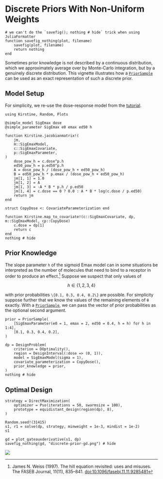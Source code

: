 # Discrete Priors With Non-Uniform Weights

```@setup main
# we can't do the `savefig(); nothing # hide` trick when using JuliaFormatter
function savefig_nothing(plot, filename)
	savefig(plot, filename)
	return nothing
end
```

Sometimes prior knowledge is not described by a continuous distribution,
which we approximately average over by Monte-Carlo integration,
but by a genuinely discrete distribution.
This vignette illustrates how a [`PriorSample`](@ref)
can be used as an exact representation of such a discrete prior.

## Model Setup

For simplicity, we re-use the dose-response model from the [tutorial](tutorial.md).

```@example main
using Kirstine, Random, Plots

@simple_model SigEmax dose
@simple_parameter SigEmax e0 emax ed50 h

function Kirstine.jacobianmatrix!(
    jm,
    m::SigEmaxModel,
    c::SigEmaxCovariate,
    p::SigEmaxParameter,
)
    dose_pow_h = c.dose^p.h
    ed50_pow_h = p.ed50^p.h
    A = dose_pow_h / (dose_pow_h + ed50_pow_h)
    B = ed50_pow_h * p.emax / (dose_pow_h + ed50_pow_h)
    jm[1, 1] = 1.0
    jm[1, 2] = A
    jm[1, 3] = -A * B * p.h / p.ed50
    jm[1, 4] = c.dose == 0 ? 0.0 : A * B * log(c.dose / p.ed50)
    return jm
end

struct CopyDose <: CovariateParameterization end

function Kirstine.map_to_covariate!(c::SigEmaxCovariate, dp, m::SigEmaxModel, cp::CopyDose)
    c.dose = dp[1]
    return c
end
nothing # hide
```

## Prior Knowledge

The slope parameter ``h`` of the sigmoid Emax model can in some situations be interpreted
as the number of molecules that need to bind to a receptor in order to produce an effect.[^W97]
Suppose we suspect that only values of

```math
h\in\{1,2,3,4\}
```

with prior probabilities ``\{0.1, 0.3, 0.4, 0.2\}`` are possible.
For simplicity suppose further
that we know the values of the remaining elements of ``θ`` exactly.
With a [`PriorSample`](@ref),
we can pass the vector of prior probabilities as the optional second argument.

```@example main
prior = PriorSample(
    [SigEmaxParameter(e0 = 1, emax = 2, ed50 = 0.4, h = h) for h in 1:4],
    [0.1, 0.3, 0.4, 0.2],
)

dp = DesignProblem(
    criterion = DOptimality(),
    region = DesignInterval(:dose => (0, 1)),
    model = SigEmaxModel(sigma = 1),
    covariate_parameterization = CopyDose(),
    prior_knowledge = prior,
)
nothing # hide
```

[^W97]: James N. Weiss (1997). The hill equation revisited: uses and misuses. The FASEB Journal, 11(11), 835–841. [doi:10.1096/fasebj.11.11.9285481](http://dx.doi.org/10.1096/fasebj.11.11.9285481)
## Optimal Design

```@example main
strategy = DirectMaximization(
    optimizer = Pso(iterations = 50, swarmsize = 100),
    prototype = equidistant_design(region(dp), 8),
)

Random.seed!(31415)
s1, r1 = solve(dp, strategy, minweight = 1e-3, mindist = 1e-2)
s1
```

```@example main
gd = plot_gateauxderivative(s1, dp)
savefig_nothing(gd, "discrete-prior-gd.png") # hide
```

![](discrete-prior-gd.png)
